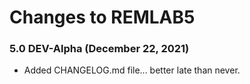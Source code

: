 # Changes to REMLAB5

### 5.0 DEV-Alpha (December 22, 2021)

* Added CHANGELOG.md file... better late than never.